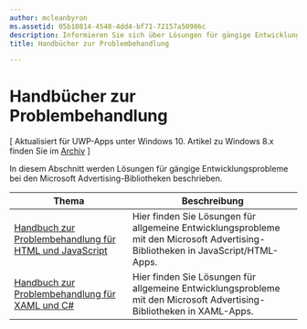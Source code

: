 ```yaml
---
author: mcleanbyron
ms.assetid: 05b10814-4548-4dd4-bf71-72157a50986c
description: Informieren Sie sich über Lösungen für gängige Entwicklungsprobleme bei den Microsoft Advertising-Bibliotheken.
title: Handbücher zur Problembehandlung

---
```


# Handbücher zur Problembehandlung


\[ Aktualisiert für UWP-Apps unter Windows 10. Artikel zu Windows 8.x finden Sie im [Archiv](http://go.microsoft.com/fwlink/p/?linkid=619132) \]

In diesem Abschnitt werden Lösungen für gängige Entwicklungsprobleme bei den Microsoft Advertising-Bibliotheken beschrieben.

| Thema                                                                                                       | Beschreibung                 |
|-------------------------------------------------------------------------------------------------------------|-----------------------------|
| [Handbuch zur Problembehandlung für HTML und JavaScript](html-and-javascript-troubleshooting-guide.md)  |  Hier finden Sie Lösungen für allgemeine Entwicklungsprobleme mit den Microsoft Advertising-Bibliotheken in JavaScript/HTML-Apps. |
| [Handbuch zur Problembehandlung für XAML und C#](xaml-and-c-troubleshooting-guide.md)      |  Hier finden Sie Lösungen für allgemeine Entwicklungsprobleme mit den Microsoft Advertising-Bibliotheken in XAML-Apps.    |


 

 


<!--HONumber=May16_HO2-->


